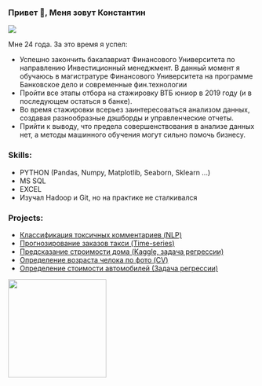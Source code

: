 ### Привет 👋, Меня зовут Константин
![](https://media.giphy.com/media/XD9o33QG9BoMis7iM4/giphy.gif)

Мне 24 года. За это время я успел:
* Успешно закончить бакалавриат Финансового Университета по направлению Инвестиционный менеджмент. В данный момент я обучаюсь в магистратуре Финансового Университета на программе Банковское дело и современные фин.технологии
* Пройти все этапы отбора на стажировку ВТБ юниор в 2019 году (и в последующем остаться в банке).
* Во время стажировки всерьез заинтересоваться анализом данных, создавая разнообразные дэшборды и управленческие отчеты.
* Прийти к выводу, что предела совершенствования в анализе данных нет, а методы машинного обучения могут сильно помочь бизнесу.


### Skills: 
* PYTHON (Pandas, Numpy, Matplotlib, Seaborn, Sklearn ...) 
* MS SQL 
* EXCEL
* Изучал Hadoop и Git, но на практике не сталкивался


### Projects:
* [Классификация токсичных комментариев (NLP)](https://github.com/kostyabykov/DS-projects/tree/main/toxic_comments_classification)
* [Прогнозирование заказов такси (Time-series)](https://github.com/kostyabykov/DS-projects/tree/main/Taxi_prediction)
* [Предсказание строимости дома (Kaggle, задача регрессии)](https://github.com/kostyabykov/DS-projects/tree/main/house_price_prediction)
* [Определение возраста челока по фото (CV)](https://github.com/kostyabykov/DS-projects/tree/main/CV)
* [Определение стоимости автомобилей (Задача регрессии)](https://github.com/kostyabykov/DS-projects/tree/main/Car_price_prediction)
 

<a href="url"><img src="https://media.giphy.com/media/X5wqqXmtbttG121WMy/giphy.gif" align="left" height="200" width="200" ></a>

